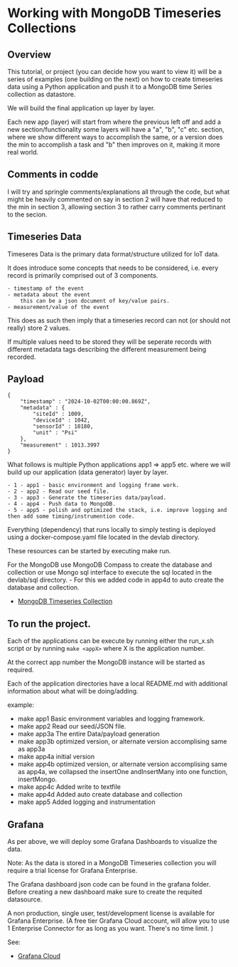 # Working with MongoDB Timeseries Collections

## Overview

This tutorial, or project (you can decide how you want to view it) will be a series of examples (one building on the next) on how to create timeseries data using a Python application and push it to a MongoDB time Series collection as datastore.

We will build the final application up layer by layer. 

Each new app (layer) will start from where the previous left off and add a new section/functionality
some layers will have a "a", "b", "c" etc. section, where we show different ways to accomplish the same, or a version does the min
to accomplish a task and "b" then improves on it, making it more real world.

## Comments in codde

I will try and springle comments/explanations all through the code, but what might be heavily commented on say in section 2 will have that reduced to the min in section 3, allowing section 3 to rather carry comments pertinant to the secion.


## Timeseries Data

Timeseres Data is the primary data format/structure utilized for IoT data.

It does introduce some concepts that needs to be considered, i.e. every record is primarily comprised out of 3 components.

    - timestamp of the event
    - metadata about the event
        this can be a json document of key/value pairs.
    - measurement/value of the event

This does as such then imply that a timeseries record can not (or should not really) store 2 values.

If multiple values need to be stored they will be seperate records with different metadata tags describing the different measurement being recorded.

## Payload

```		
{
    "timestamp" : "2024-10-02T00:00:00.869Z",
    "metadata" : {
        "siteId" : 1009,
        "deviceId" : 1042,
        "sensorId" : 10180,
        "unit" : "Psi"
    },
    "measurement" : 1013.3997
}
```

What follows is multiple Python applications app1 => app5 etc. where we will build up our application (data generator) layer by layer.

    - 1 - app1 - basic environment and logging frame work.
    - 2 - app2 - Read our seed file.
    - 3 - app3 - Generate the timeseries data/payload.
    - 4 - app4 - Push data to MongoDB.
    - 5 - app5 - polish and optimized the stack, i.e. improve logging and then add some timing/instrumention code.


Everything (dependency) that runs locally to simply testing is deployed using a docker-compose.yaml file located in the devlab directory.

These resources can be started by executing make run.

For the MongoDB use MongoDB Compass to create the database and collection or use Mongo sql interface to execute the sql located in the devlab/sql directory. - For this we added code in app4d to auto create the database and collection.


- [MongoDB Timeseries Collection](https://www.mongodb.com/docs/manual/core/timeseries-collections/)


## To run the project.

Each of the applications can be execute by running either the run_x.sh script or by running ```make <appX>``` where X is the application number.

At the correct app number the MongoDB instance will be started as required.

Each of the application directories have a local README.md with additional information about what will be doing/adding.

example:

- make app1         Basic environment variables and logging framework.
- make app2         Read our seed/JSON file. 
- make app3a        The entire Data/payload generation
- make app3b        optimized version, or alternate version accomplising same as app3a
- make app4a        initial version
- make app4b        optimized version, or alternate version accomplising same as app4a, we collapsed the insertOne andInsertMany into one function, insertMongo.
- make app4c        Added write to textfile
- make app4d        Added auto create database and collection
- make app5         Added logging and instrumentation


## Grafana

As per above, we will deploy some Grafana Dashboards to visualize the data.

Note: As the data is stored in a MongoDB Timeseries collection you will require a trial license for Grafana Enterprise.

The Grafana dashboard json code can be found in the grafana folder. Before creating a new dashboard make sure to create the requited datasource.

A non production, single user, test/development license is available for Grafana Enterprise. (A free tier Grafana Cloud account, will allow you to use 1 Enterprise Connector for as long as you want. There's no time limit. ) 

See:

- [Grafana Cloud](https://grafana.com/products/cloud/)

